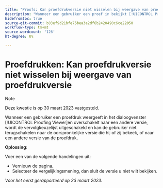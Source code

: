 ```yaml
---
title: "Proofs: Kan proefdrukversie niet wisselen bij weergave van proefdruk"
description: "Wanneer een gebruiker een proef in bekijkt [!UICONTROL Proofing Viewer]en overschakelt naar een andere versie, wordt de vervolgkeuzelijst uitgeschakeld en kan de gebruiker niet terugschakelen naar de oorspronkelijke versie die hij of zij bekeek, of naar een andere versie van de proefdruk."
hidefromtoc: true
source-git-commit: b03ef9d21bfe75bea3a2df6b2420490c6ce22050
workflow-type: tm+mt
source-wordcount: '126'
ht-degree: 0%

---
```



# Proefdrukken: Kan proefdrukversie niet wisselen bij weergave van proefdrukversie

>[!NOTE]
>
>Deze kwestie is op 30 maart 2023 vastgesteld.

Wanneer een gebruiker een proefdruk weergeeft in het dialoogvenster [!UICONTROL Proofing Viewer]en overschakelt naar een andere versie, wordt de vervolgkeuzelijst uitgeschakeld en kan de gebruiker niet terugschakelen naar de oorspronkelijke versie die hij of zij bekeek, of naar een andere versie van de proefdruk.

**Oplossing:**

Voer een van de volgende handelingen uit:

* Vernieuw de pagina.
* Selecteer de vergelijkingsmening, dan sluit de versie u niet wilt bekijken.

_Voor het eerst gerapporteerd op 23 maart 2023._

